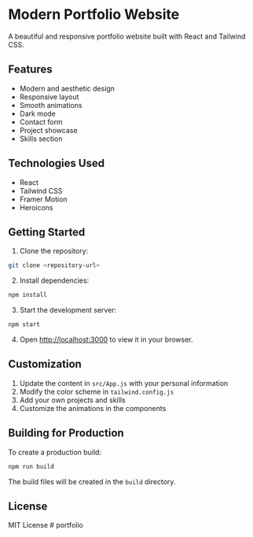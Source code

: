 # Modern Portfolio Website

A beautiful and responsive portfolio website built with React and Tailwind CSS.

## Features

- Modern and aesthetic design
- Responsive layout
- Smooth animations
- Dark mode
- Contact form
- Project showcase
- Skills section

## Technologies Used

- React
- Tailwind CSS
- Framer Motion
- Heroicons

## Getting Started

1. Clone the repository:
```bash
git clone <repository-url>
```

2. Install dependencies:
```bash
npm install
```

3. Start the development server:
```bash
npm start
```

4. Open [http://localhost:3000](http://localhost:3000) to view it in your browser.

## Customization

1. Update the content in `src/App.js` with your personal information
2. Modify the color scheme in `tailwind.config.js`
3. Add your own projects and skills
4. Customize the animations in the components

## Building for Production

To create a production build:

```bash
npm run build
```

The build files will be created in the `build` directory.

## License

MIT License #   p o r t f o l i o  
 